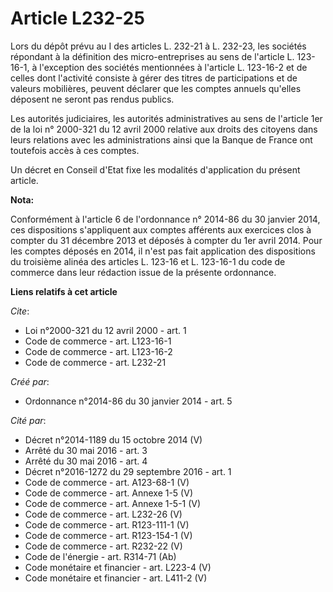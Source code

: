 # Article L232-25

Lors du dépôt prévu au I des articles L. 232-21 à L. 232-23, les sociétés répondant à la définition des micro-entreprises au
sens de l'article L. 123-16-1, à l'exception des sociétés mentionnées à l'article L. 123-16-2 et de celles dont l'activité
consiste à gérer des titres de participations et de valeurs mobilières, peuvent déclarer que les comptes annuels qu'elles
déposent ne seront pas rendus publics. 

Les autorités judiciaires, les autorités administratives au sens de l'article 1er de la loi n° 2000-321 du 12 avril 2000
relative aux droits des citoyens dans leurs relations avec les administrations ainsi que la Banque de France ont toutefois
accès à ces comptes. 

Un décret en Conseil d'Etat fixe les modalités d'application du présent article.

**Nota:**

Conformément à l'article 6 de l'ordonnance n° 2014-86 du 30 janvier 2014, ces dispositions s'appliquent aux comptes afférents
aux exercices clos à compter du 31 décembre 2013 et déposés à compter du 1er avril 2014. Pour les comptes déposés en 2014, il
n'est pas fait application des dispositions du troisième alinéa des articles L. 123-16 et L. 123-16-1 du code de commerce
dans leur rédaction issue de la présente ordonnance.

**Liens relatifs à cet article**

_Cite_:

  - Loi n°2000-321 du 12 avril 2000 - art. 1
  - Code de commerce - art. L123-16-1
  - Code de commerce - art. L123-16-2
  - Code de commerce - art. L232-21

_Créé par_:

  - Ordonnance n°2014-86 du 30 janvier 2014 - art. 5

_Cité par_:

  - Décret n°2014-1189 du 15 octobre 2014 (V)
  - Arrêté du 30 mai 2016 - art. 3
  - Arrêté du 30 mai 2016 - art. 4
  - Décret n°2016-1272 du 29 septembre 2016 - art. 1
  - Code de commerce - art. A123-68-1 (V)
  - Code de commerce - art. Annexe 1-5 (V)
  - Code de commerce - art. Annexe 1-5-1 (V)
  - Code de commerce - art. L232-26 (V)
  - Code de commerce - art. R123-111-1 (V)
  - Code de commerce - art. R123-154-1 (V)
  - Code de commerce - art. R232-22 (V)
  - Code de l'énergie - art. R314-71 (Ab)
  - Code monétaire et financier - art. L223-4 (V)
  - Code monétaire et financier - art. L411-2 (V)
